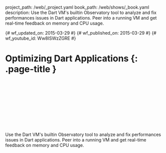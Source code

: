 project_path: /web/_project.yaml book_path: /web/shows/_book.yaml description: Use the Dart VM's builtin Observatory tool to analyze and fix performances issues in Dart applications. Peer into a running VM and get real-time feedback on memory and CPU usage.

{# wf_updated_on: 2015-03-29 #} {# wf_published_on: 2015-03-29 #} {# wf_youtube_id: Ww8ISWzZGRE #}

# Optimizing Dart Applications {: .page-title }

<div class="video-wrapper">
  <iframe class="devsite-embedded-youtube-video" data-video-id="Ww8ISWzZGRE"
          data-autohide="1" data-showinfo="0" frameborder="0" allowfullscreen>
  </iframe>
</div>

Use the Dart VM's builtin Observatory tool to analyze and fix performances issues in Dart applications. Peer into a running VM and get real-time feedback on memory and CPU usage.